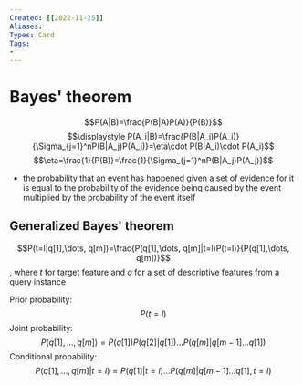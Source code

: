 ```yaml
---
Created: [[2022-11-25]]
Aliases: 
Types: Card
Tags: 
- 
---
```

# Bayes' theorem
$$P(A|B)=\frac{P(B|A)P(A)}{P(B)}$$
$$\displaystyle P(A_i|B)=\frac{P(B|A_i)P(A_i)}{\Sigma_{j=1}^nP(B|A_j)P(A_j)}=\eta\cdot P(B|A_i)\cdot P(A_i)$$
$$\eta=\frac{1}{P(B)}=\frac{1}{\Sigma_{j=1}^nP(B|A_j)P(A_j)}$$
- the probability that an event has happened given a set of evidence for it is equal to the probability of the evidence being caused by the event multiplied by the probability of the event itself

## Generalized Bayes' theorem
$$P(t=l|q[1],\dots, q[m])=\frac{P(q[1],\dots, q[m]|t=l)P(t=l)}{P(q[1],\dots, q[m])}$$
, where $t$ for target feature and $q$ for a set of descriptive features from a query instance

Prior probability: 
$$P(t=l)$$
Joint probability: 
$$P(q[1],\dots, q[m])=P(q[1])P(q[2]|q[1])\dots P(q[m]|q[m-1]\dots q[1])$$
Conditional probability: 
$$P(q[1],\dots, q[m]|t=l)=P(q[1]|t=l)\dots P(q[m]|q[m-1]\dots q[1],t=l)$$
